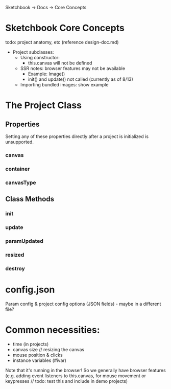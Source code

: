Sketchbook -> Docs -> Core Concepts

# Sketchbook Core Concepts

todo: project anatomy, etc (reference design-doc.md)

-   Project subclasses:
    -   Using constructor:
        -   this.canvas will not be defined
    -   SSR notes: browser features may not be available
        -   Example: Image()
        -   init() and update() not called (currently as of 8/13)
    -   Importing bundled images: show example

# The Project Class

## Properties

Setting any of these properties directly after a project is initialized is unsupported.

### canvas

### container

### canvasType

## Class Methods

### init

### update

### paramUpdated

### resized

### destroy

# config.json

Param config & project config options (JSON fields) - maybe in a different file?

# Common necessities:

-   time (in projects)
-   canvas size // resizing the canvas
-   mouse position & clicks
-   instance variables (#ivar)

Note that it's running in the browser! So we generally have browser features (e.g. adding event listeners to this.canvas, for mouse movement or keypresses // todo: test this and include in demo projects)
